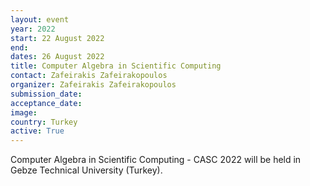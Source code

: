 ```yaml
---
layout: event
year: 2022
start: 22 August 2022
end:
dates: 26 August 2022
title: Computer Algebra in Scientific Computing
contact: Zafeirakis Zafeirakopoulos
organizer: Zafeirakis Zafeirakopoulos
submission_date:
acceptance_date:
image:
country: Turkey
active: True
---
```


Computer Algebra in Scientific Computing - CASC 2022 will be held in
Gebze Technical University (Turkey).
